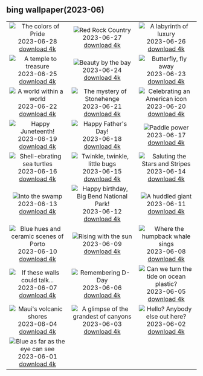 ## bing wallpaper(2023-06)

|  |  |  |
| :----: | :----: | :----: |
| ![The colors of Pride](https://cn.bing.com/th?id=OHR.PrideIceland_EN-US2263138010_UHD.jpg&pid=hp&w=384&h=216&rs=1&c=4) <br/>2023-06-28 [download 4k](https://cn.bing.com/th?id=OHR.PrideIceland_EN-US2263138010_UHD.jpg)| ![Red Rock Country](https://cn.bing.com/th?id=OHR.SedonaSunset_EN-US2192383635_UHD.jpg&pid=hp&w=384&h=216&rs=1&c=4) <br/>2023-06-27 [download 4k](https://cn.bing.com/th?id=OHR.SedonaSunset_EN-US2192383635_UHD.jpg)| ![A labyrinth of luxury](https://cn.bing.com/th?id=OHR.VillandryGarden_EN-US2096198100_UHD.jpg&pid=hp&w=384&h=216&rs=1&c=4) <br/>2023-06-26 [download 4k](https://cn.bing.com/th?id=OHR.VillandryGarden_EN-US2096198100_UHD.jpg)|
| ![A temple to treasure](https://cn.bing.com/th?id=OHR.PetraTreasury_EN-US1981994011_UHD.jpg&pid=hp&w=384&h=216&rs=1&c=4) <br/>2023-06-25 [download 4k](https://cn.bing.com/th?id=OHR.PetraTreasury_EN-US1981994011_UHD.jpg)| ![Beauty by the bay](https://cn.bing.com/th?id=OHR.NhaTrang_EN-US1821500559_UHD.jpg&pid=hp&w=384&h=216&rs=1&c=4) <br/>2023-06-24 [download 4k](https://cn.bing.com/th?id=OHR.NhaTrang_EN-US1821500559_UHD.jpg)| ![Butterfly, fly away](https://cn.bing.com/th?id=OHR.PollinatorMonarch_EN-US1506878789_UHD.jpg&pid=hp&w=384&h=216&rs=1&c=4) <br/>2023-06-23 [download 4k](https://cn.bing.com/th?id=OHR.PollinatorMonarch_EN-US1506878789_UHD.jpg)|
| ![A world within a world](https://cn.bing.com/th?id=OHR.PeruAmazon_EN-US1428483038_UHD.jpg&pid=hp&w=384&h=216&rs=1&c=4) <br/>2023-06-22 [download 4k](https://cn.bing.com/th?id=OHR.PeruAmazon_EN-US1428483038_UHD.jpg)| ![The mystery of Stonehenge](https://cn.bing.com/th?id=OHR.StonehengeSalisbury_EN-US1337618356_UHD.jpg&pid=hp&w=384&h=216&rs=1&c=4) <br/>2023-06-21 [download 4k](https://cn.bing.com/th?id=OHR.StonehengeSalisbury_EN-US1337618356_UHD.jpg)| ![Celebrating an American icon](https://cn.bing.com/th?id=OHR.EagleTree_EN-US8588984234_UHD.jpg&pid=hp&w=384&h=216&rs=1&c=4) <br/>2023-06-20 [download 4k](https://cn.bing.com/th?id=OHR.EagleTree_EN-US8588984234_UHD.jpg)|
| ![Happy Juneteenth!](https://cn.bing.com/th?id=OHR.SanFranHall_EN-US0993956473_UHD.jpg&pid=hp&w=384&h=216&rs=1&c=4) <br/>2023-06-19 [download 4k](https://cn.bing.com/th?id=OHR.SanFranHall_EN-US0993956473_UHD.jpg)| ![Happy Father's Day!](https://cn.bing.com/th?id=OHR.TernFather_EN-US0899570111_UHD.jpg&pid=hp&w=384&h=216&rs=1&c=4) <br/>2023-06-18 [download 4k](https://cn.bing.com/th?id=OHR.TernFather_EN-US0899570111_UHD.jpg)| ![Paddle power](https://cn.bing.com/th?id=OHR.SurfSanDiego_EN-US0761983664_UHD.jpg&pid=hp&w=384&h=216&rs=1&c=4) <br/>2023-06-17 [download 4k](https://cn.bing.com/th?id=OHR.SurfSanDiego_EN-US0761983664_UHD.jpg)|
| ![Shell-ebrating sea turtles](https://cn.bing.com/th?id=OHR.HawksbillTurtle_EN-US0640232978_UHD.jpg&pid=hp&w=384&h=216&rs=1&c=4) <br/>2023-06-16 [download 4k](https://cn.bing.com/th?id=OHR.HawksbillTurtle_EN-US0640232978_UHD.jpg)| ![Twinkle, twinkle, little bugs](https://cn.bing.com/th?id=OHR.SmokyFireflies_EN-US8809086301_UHD.jpg&pid=hp&w=384&h=216&rs=1&c=4) <br/>2023-06-15 [download 4k](https://cn.bing.com/th?id=OHR.SmokyFireflies_EN-US8809086301_UHD.jpg)| ![Saluting the Stars and Stripes](https://cn.bing.com/th?id=OHR.FlagDayCapitol_EN-US8751000302_UHD.jpg&pid=hp&w=384&h=216&rs=1&c=4) <br/>2023-06-14 [download 4k](https://cn.bing.com/th?id=OHR.FlagDayCapitol_EN-US8751000302_UHD.jpg)|
| ![Into the swamp](https://cn.bing.com/th?id=OHR.OkefenokeeSwamp_EN-US8688169198_UHD.jpg&pid=hp&w=384&h=216&rs=1&c=4) <br/>2023-06-13 [download 4k](https://cn.bing.com/th?id=OHR.OkefenokeeSwamp_EN-US8688169198_UHD.jpg)| ![Happy birthday, Big Bend National Park!](https://cn.bing.com/th?id=OHR.BigBendAnniv_EN-US8613000977_UHD.jpg&pid=hp&w=384&h=216&rs=1&c=4) <br/>2023-06-12 [download 4k](https://cn.bing.com/th?id=OHR.BigBendAnniv_EN-US8613000977_UHD.jpg)| ![A huddled giant](https://cn.bing.com/th?id=OHR.GoliathHeron_EN-US5151186674_UHD.jpg&pid=hp&w=384&h=216&rs=1&c=4) <br/>2023-06-11 [download 4k](https://cn.bing.com/th?id=OHR.GoliathHeron_EN-US5151186674_UHD.jpg)|
| ![Blue hues and ceramic scenes of Porto](https://cn.bing.com/th?id=OHR.PortugalDay_EN-US8470533567_UHD.jpg&pid=hp&w=384&h=216&rs=1&c=4) <br/>2023-06-10 [download 4k](https://cn.bing.com/th?id=OHR.PortugalDay_EN-US8470533567_UHD.jpg)| ![Rising with the sun](https://cn.bing.com/th?id=OHR.BalloonsTurkey_EN-US8385517143_UHD.jpg&pid=hp&w=384&h=216&rs=1&c=4) <br/>2023-06-09 [download 4k](https://cn.bing.com/th?id=OHR.BalloonsTurkey_EN-US8385517143_UHD.jpg)| ![Where the humpback whale sings](https://cn.bing.com/th?id=OHR.PlayfulHumpback_EN-US8290961519_UHD.jpg&pid=hp&w=384&h=216&rs=1&c=4) <br/>2023-06-08 [download 4k](https://cn.bing.com/th?id=OHR.PlayfulHumpback_EN-US8290961519_UHD.jpg)|
| ![If these walls could talk...](https://cn.bing.com/th?id=OHR.ChacoCulture_EN-US8179442556_UHD.jpg&pid=hp&w=384&h=216&rs=1&c=4) <br/>2023-06-07 [download 4k](https://cn.bing.com/th?id=OHR.ChacoCulture_EN-US8179442556_UHD.jpg)| ![Remembering D-Day](https://cn.bing.com/th?id=OHR.CliffsEtretat_EN-US8125687089_UHD.jpg&pid=hp&w=384&h=216&rs=1&c=4) <br/>2023-06-06 [download 4k](https://cn.bing.com/th?id=OHR.CliffsEtretat_EN-US8125687089_UHD.jpg)| ![Can we turn the tide on ocean plastic?](https://cn.bing.com/th?id=OHR.PlasticParrotfish_EN-US8059787303_UHD.jpg&pid=hp&w=384&h=216&rs=1&c=4) <br/>2023-06-05 [download 4k](https://cn.bing.com/th?id=OHR.PlasticParrotfish_EN-US8059787303_UHD.jpg)|
| ![Maui's volcanic shores](https://cn.bing.com/th?id=OHR.MauiBeach_EN-US7999098369_UHD.jpg&pid=hp&w=384&h=216&rs=1&c=4) <br/>2023-06-04 [download 4k](https://cn.bing.com/th?id=OHR.MauiBeach_EN-US7999098369_UHD.jpg)| ![A glimpse of the grandest of canyons](https://cn.bing.com/th?id=OHR.SouthKaibabTrail_EN-US7932080032_UHD.jpg&pid=hp&w=384&h=216&rs=1&c=4) <br/>2023-06-03 [download 4k](https://cn.bing.com/th?id=OHR.SouthKaibabTrail_EN-US7932080032_UHD.jpg)| ![Hello? Anybody else out here?](https://cn.bing.com/th?id=OHR.GemsbokNamibia_EN-US7844189674_UHD.jpg&pid=hp&w=384&h=216&rs=1&c=4) <br/>2023-06-02 [download 4k](https://cn.bing.com/th?id=OHR.GemsbokNamibia_EN-US7844189674_UHD.jpg)|
| ![Blue as far as the eye can see](https://cn.bing.com/th?id=OHR.ReefAwareness_EN-US4807167780_UHD.jpg&pid=hp&w=384&h=216&rs=1&c=4) <br/>2023-06-01 [download 4k](https://cn.bing.com/th?id=OHR.ReefAwareness_EN-US4807167780_UHD.jpg)|
